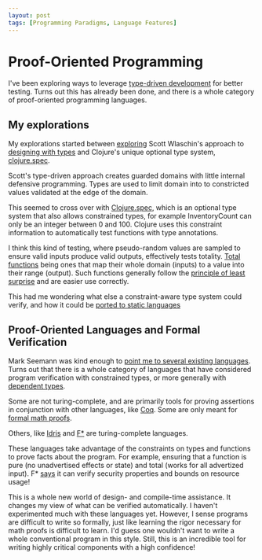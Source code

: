 ```yaml
---
layout: post
tags: [Programming Paradigms, Language Features]
---
```


# Proof-Oriented Programming

I've been exploring ways to leverage [type-driven development](https://fsharpforfunandprofit.com/series/designing-with-types/) for better testing.
Turns out this has already been done, and there is a whole category of proof-oriented programming languages.

## My explorations

My explorations started between [exploring](../_posts/2021-04-09-Designing-with-Events-Transforms-and-state.md) Scott Wlaschin's approach to [designing with types](https://fsharpforfunandprofit.com/series/designing-with-types/) and Clojure's unique optional type system, [clojure.spec](https://clojure.org/guides/spec).

Scott's type-driven approach creates guarded domains with little internal defensive programming. Types are used to limit domain into to constricted values validated at the edge of the domain. 

This seemed to cross over with [Clojure.spec](https://clojure.org/guides/spec), which is an optional type system that also allows constrained types, for example InventoryCount can only be an integer between 0 and 100. Clojure uses this constraint information to automatically test functions with type annotations.

I think this kind of testing, where pseudo-random values are sampled to ensure valid inputs produce valid outputs, effectively tests totality. [Total functions](https://en.wikipedia.org/wiki/Partial_function) being ones that map their whole domain (inputs) to a value into their range (output). Such functions generally follow the [principle of least surprise](https://en.wikipedia.org/wiki/Principle_of_least_astonishment) and are easier use correctly.

This had me wondering what else a constraint-aware type system could verify, and how it could be [ported to static languages](TODO)

## Proof-Oriented Languages and Formal Verification

Mark Seemann was kind enough to [point me to several existing languages](https://blog.ploeh.dk/2015/05/07/functional-design-is-intrinsically-testable/#aee72ce959654d9388b448023f469cbc). Turns out that there is a whole category of languages that have considered program verification with constrained types, or more generally with [dependent types](https://en.wikipedia.org/wiki/Dependent_type).

Some are not turing-complete, and are primarily tools for proving assertions in conjunction with other languages, like [Coq](https://en.wikipedia.org/wiki/Coq). Some are only meant for [formal math proofs](https://en.wikipedia.org/wiki/Curry%E2%80%93Howard_correspondence).

Others, like [Idris](https://www.idris-lang.org/) and [F*](http://www.fstar-lang.org/) are turing-complete languages.

These languages take advantage of the constraints on types and functions to prove facts about the program. For example, ensuring that a function is pure (no unadvertised effects or state) and total (works for all advertized input). F* [says](http://www.fstar-lang.org/tutorial/book/index.html?highlight=security) it can verify security properties and bounds on resource usage!
<!-- https://en.wikipedia.org/wiki/Curry%E2%80%93Howard_correspondence
https://en.wikipedia.org/wiki/Dependent_type#Comparison_of_languages_with_dependent_types
 -->


<!-- 
Q: Do I want to define dependent types and refinement types?

- category used for formal math
- Some also used for formal specifications that can prove properties of a program or set of requirements
- Didn't realize that this is a category with turing complete languages
- do i mention resemblance to logic programming?

All these threads come together in programs that can verify a staggering amount at compile time
- Invariants of types are satisfied
- functions can handle all allowed values (totality)
- purity, functions that are pure really don't have side-effects
- Resource usage bounds
- security qualities -->

This is a whole new world of design- and compile-time assistance. It changes my view of what can be verified automatically. 
I haven't experimented much with these languages yet. However, I sense programs are difficult to write so formally, 
just like learning the rigor necessary for math proofs is difficult to learn. I'd guess one wouldn't want to write a whole conventional program in this style.
Still, this is an incredible tool for writing highly critical components with a high confidence!
